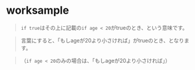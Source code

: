 # worksample

>```if true```はその上に記載の```if age < 20```がtrueのとき、という意味です。

>言葉にすると、「もしageが20より小さければ」がtrueのとき、となります。

>（```if age < 20```のみの場合は、「もしageが20より小さければ」）
